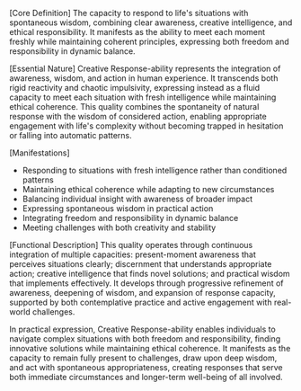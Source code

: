 [Core Definition]
The capacity to respond to life's situations with spontaneous wisdom, combining clear awareness, creative intelligence, and ethical responsibility. It manifests as the ability to meet each moment freshly while maintaining coherent principles, expressing both freedom and responsibility in dynamic balance.

[Essential Nature]
Creative Response-ability represents the integration of awareness, wisdom, and action in human experience. It transcends both rigid reactivity and chaotic impulsivity, expressing instead as a fluid capacity to meet each situation with fresh intelligence while maintaining ethical coherence. This quality combines the spontaneity of natural response with the wisdom of considered action, enabling appropriate engagement with life's complexity without becoming trapped in hesitation or falling into automatic patterns.

[Manifestations]
- Responding to situations with fresh intelligence rather than conditioned patterns
- Maintaining ethical coherence while adapting to new circumstances
- Balancing individual insight with awareness of broader impact
- Expressing spontaneous wisdom in practical action
- Integrating freedom and responsibility in dynamic balance
- Meeting challenges with both creativity and stability

[Functional Description]
This quality operates through continuous integration of multiple capacities: present-moment awareness that perceives situations clearly; discernment that understands appropriate action; creative intelligence that finds novel solutions; and practical wisdom that implements effectively. It develops through progressive refinement of awareness, deepening of wisdom, and expansion of response capacity, supported by both contemplative practice and active engagement with real-world challenges.

In practical expression, Creative Response-ability enables individuals to navigate complex situations with both freedom and responsibility, finding innovative solutions while maintaining ethical coherence. It manifests as the capacity to remain fully present to challenges, draw upon deep wisdom, and act with spontaneous appropriateness, creating responses that serve both immediate circumstances and longer-term well-being of all involved.